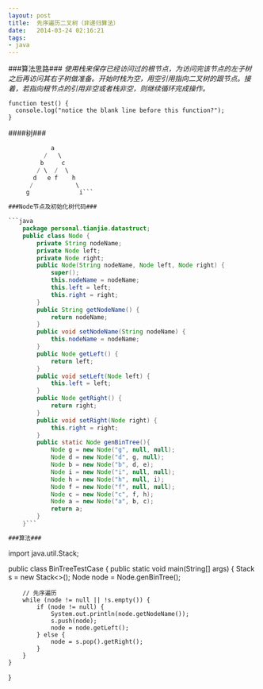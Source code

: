 ```yaml
---
layout: post
title:  先序遍历二叉树（非递归算法）
date:   2014-03-24 02:16:21
tags:
- java 
---
```


###算法思路###
_使用栈来保存已经访问过的根节点，为访问完该节点的左子树之后再访问其右子树做准备。开始时栈为空，用空引用指向二叉树的跟节点。接着，若指向根节点的引用非空或者栈非空，则继续循环完成操作。_

```
function test() {
  console.log("notice the blank line before this function?");
}
```

####树###
```java
			a
		  /   \
		 b     c
		/ \	 /  \
	   d   e f    h
	  /            \
	 g              i```

###Node节点及初始化树代码###

```java
	package personal.tianjie.datastruct;
	public class Node {
		private String nodeName;
		private Node left;
		private Node right;		
		public Node(String nodeName, Node left, Node right) {
			super();
			this.nodeName = nodeName;
			this.left = left;
			this.right = right;
		}
		public String getNodeName() {
			return nodeName;
		}
		public void setNodeName(String nodeName) {
			this.nodeName = nodeName;
		}
		public Node getLeft() {
			return left;
		}
		public void setLeft(Node left) {
			this.left = left;
		}
		public Node getRight() {
			return right;
		}
		public void setRight(Node right) {
			this.right = right;
		}
		public static Node genBinTree(){			
			Node g = new Node("g", null, null);
			Node d = new Node("d", g, null);
			Node b = new Node("b", d, e);
			Node i = new Node("i", null, null);
			Node h = new Node("h", null, i);
			Node f = new Node("f", null, null);
			Node c = new Node("c", f, h);
			Node a = new Node("a", b, c);
			return a;
		}
	}```

###算法###
```
import java.util.Stack;

public class BinTreeTestCase {
	public static void main(String[] args) {
		Stack<Node> s = new Stack<>();
		Node node = Node.genBinTree();

		// 先序遍历
		while (node != null || !s.empty()) {
			if (node != null) {
				System.out.println(node.getNodeName());
				s.push(node);
				node = node.getLeft();
			} else {
				node = s.pop().getRight();
			}
		}
	}

}
```